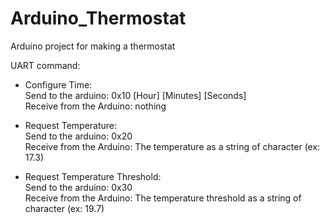 # Arduino_Thermostat
Arduino project for making a thermostat

UART command:
- Configure Time:<br>
Send to the arduino: 0x10 [Hour] [Minutes] [Seconds]<br>
Receive from the Arduino: nothing<br>
  
- Request Temperature:<br>
Send to the arduino: 0x20<br>
Receive from the Arduino: The temperature as a string of character (ex: 17.3)<br>
  
- Request Temperature Threshold:<br>
Send to the arduino: 0x30<br>
Receive from the Arduino: The temperature threshold as a string of character (ex: 19.7)<br>
